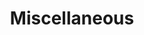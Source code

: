 ---
layout: page
permalink: /misc/
title:  Miscellaneous
description: Outside academics, I have a lot of hobbies.
nav: false
nav_order: 10
---